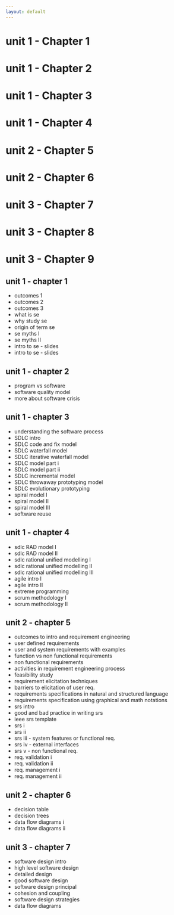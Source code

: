 ```yaml
---
layout: default
---
```


# unit 1 - Chapter 1
# unit 1 - Chapter 2
# unit 1 - Chapter 3
# unit 1 - Chapter 4
# unit 2 - Chapter 5
# unit 2 - Chapter 6
# unit 3 - Chapter 7
# unit 3 - Chapter 8
# unit 3 - Chapter 9

## unit 1 - chapter 1

- outcomes 1
- outcomes 2
- outcomes 3
- what is se
- why study se
- origin of term se
- se myths I
- se myths II
- intro to se - slides
- intro to se - slides

## unit 1 - chapter 2

- program vs software
- software quality model
- more about software crisis

## unit 1 - chapter 3

- understanding the software process
- SDLC intro
- SDLC code and fix model
- SDLC waterfall model
- SDLC iterative waterfall model
- SDLC model part i
- SDLC model part ii
- SDLC incremental model
- SDLC throwaway prototyping model
- SDLC evolutionary prototyping
- spiral model I
- spiral model II
- spiral model III
- software reuse

## unit 1 - chapter 4

- sdlc RAD model I
- sdlc RAD model II
- sdlc rational unified modelling I
- sdlc rational unified modelling II
- sdlc rational unified modelling III
- agile intro I
- agile intro II
- extreme programming
- scrum methodology I
- scrum methodology II

## unit 2 - chapter 5

- outcomes to intro and requirement engineering
- user defined requirements
- user and system requirements with examples
- function vs non functional requirements
- non functional requirements
- activities in requirement engineering process
- feasibility study
- requirement elicitation techniques
- barriers to elicitation of user req.
- requirements specifications in natural and structured language
- requirements specification using graphical and math notations
- srs intro
- good and bad practice in writing srs
- ieee srs template
- srs i
- srs ii
- srs iii - system features or functional req.
- srs iv - external interfaces
- srs v - non functional req.
- req. validation i
- req. validation ii
- req. management i
- req. management ii

## unit 2 - chapter 6

- decision table
- decision trees
- data flow diagrams i
- data flow diagrams ii

## unit 3 - chapter 7

- software design intro
- high level software design
- detailed design
- good software design
- software design principal
- cohesion and coupling
- software design strategies
- data flow diagrams